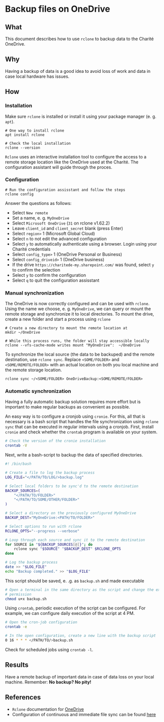 # Backup files on OneDrive

## What

This document describes how to use `rclone` to backup data to the Charité
OneDrive. 

## Why

Having a backup of data is a good idea to avoid loss of work and data in case
local hardware has issues.

## How

### Installation

Make sure `rclone` is installed or install it using your package manager (e. g.
`apt`).

```
# One way to install rclone 
apt install rclone

# Check the local installation
rclone --version
```

`Rclone` uses an interactive installation tool to configure the access to a
remote storage location like the OneDrive used at the Charité. The
configuration assistant will guide through the proces.

### Configuration

```
# Run the configuration assisstant and follow the steps
rclone config
```

Answer the questions as follows:

* Select `New remote`
* Set a name, e. g. `MyOneDrive`
* Select `Microsoft OneDrive` (`31` on rclone v1.62.2)
* Leave `client_id` and `client_secret` blank (press Enter) 
* Select `region>` 1 (Microsoft Global Cloud)
* Select `n` to not edit the advanced configuration
* Select `y` to automatically authenticate using a browser. Login using your
  Charité credentials
* Select `config_type>` 1 (OneDrive Personal or Business)
* Select `config_driveid>` 1 (OneDrive business)
* If the drive `https://charitede-my.sharepoint.com/` was found, select `y` to
  confirm the selection
* Select `y` to confirm the configuration
* Select `q` to quit the configuration assisstant

### Manual synchronization

The OneDrive is now correctly configured and can be used with `rclone`. Using
the name we choose, e. g. `MyOneDrive`, we can query or mount the remote
storage and synchronize it to local directories. To mount the drive, create a
new folder and start a process using `rclone`

```
# Create a new directory to mount the remote location at
mkdir ~/OneDrive

# While this process runs, the folder will stay accessible locally
rclone --vfs-cache-mode writes mount "MyOneDrive":  ~/OneDrive
```

To synchronize the local source (the data to be backuped) and the remote
destination, use `rclone sync`. Replace `<SOME/FOLDER>` and
`<SOME/REMOTE/FOLDER>` with an actual location on both you local machine and
the remote storage location.

```
rclone sync ~/<SOME/FOLDER> OneDriveBackup:<SOME/REMOTE/FOLDER>
```

### Automatic synchronization

Having a fully automatic backup solution requires more effort but is important
to make regular backups as convenient as possible. 

An easy way is to configure a cronjob using `cronie`. For this, all that is
necessary is a bash script that handles the file synchronization using `rclone
sync` that can be executed in regular intervals using a cronjob. First, install
`cronie` and check whether the `crontab` program is available on your system.

```bash
# Check the version of the cronie installation
crontab -V
```

Next, write a bash-script to backup the data of specified directories.

``` bash
#! /bin/bash

# Create a file to log the backup process
LOG_FILE="</PATH/TO/LOG/>backup.log"

# Select local folders to be sync'd to the remote destination
BACKUP_SOURCES=(
    "</PATH/TO/FOLDER>"
    "</PATH/TO/SOME/OTHER/FOLDER>"
)

# Select a directory on the previously configured MyOneDrive
BACKUP_DEST="MyOneDrive:<PATH/TO/FOLDER>"

# Select options to run with rclone
RCLONE_OPTS="--progress --verbose"

# Loop through each source and sync it to the remote destination
for SOURCE in "${BACKUP_SOURCES[@]}"; do
    rclone sync "$SOURCE" "$BACKUP_DEST" $RCLONE_OPTS
done

# Log the backup process
date >> "$LOG_FILE"
echo "Backup completed." >> "$LOG_FILE"
```

This script should be saved, e. .g. as `backup.sh` and made executable

```bash
# Open a terminal in the same directory as the script and change the execution
# permission
chmod u+x backup.sh
```

Using `crontab`, periodic execution of the script can be configured. For
example, we can configure daily execution of the script at 4 PM.

```bash
# Open the cron-job configuration
crontab -e

# In the open configuration, create a new line with the backup script
0 16 * * * </PATH/TO/>backup.sh
```

Check for scheduled jobs using `crontab -l`.

## Results

Have a remote backup of important data in case of data loss on your local
machine. Remember: **No backup? No pity!**

## References

* `Rclone` documentation for [OneDrive](https://rclone.org/onedrive/)
* Configuration of continuous and immediate file sync can be found [here](https://blog.rymcg.tech/blog/linux/rclone_sync/)

